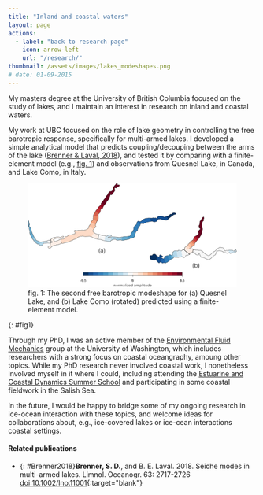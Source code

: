 ```yaml
---
title: "Inland and coastal waters"
layout: page
actions:   
  - label: "back to research page"
    icon: arrow-left
    url: "/research/"
thumbnail: /assets/images/lakes_modeshapes.png
# date: 01-09-2015
---
```


My masters degree at the University of British Columbia focused on the study of lakes, and I maintain an interest in research on inland and coastal waters.

My work at UBC focused on the role of lake geometry in controlling the free barotropic response, specifically for multi-armed lakes. I developed a simple analytical model that predicts coupling/decouping between the arms of the lake ([Brenner & Laval, 2018](#Brenner2018)), and tested it by comparing with a finite-element model (e.g., [fig. 1](#fig1)) and observations from Quesnel Lake, in Canada, and Lake Como, in Italy.


<figure class="align-center">
  <img src="/assets/images/lakes_modeshapes.png">
  <figcaption>fig. 1: 
      The second free barotropic modeshape for (a) Quesnel Lake, and (b) Lake Como (rotated) predicted using a finite-element model.
  </figcaption> 
</figure>{: #fig1}



Through my PhD, I was an active member of the [Environmental Fluid Mechanics](http://depts.washington.edu/uwefm/wordpress/) group at the University of Washington, which includes researchers with a strong focus on coastal oceangraphy, amoung other topics. While my PhD research never involved coastal work, I nonetheless involved myself in it where I could, including attending the [Estuarine and Coastal Dynamics Summer School](https://fhl.uw.edu/courses/course-descriptions/course/estuarine-and-coastal-fluid-dynamics-2019/) and participating in some coastal fieldwork in the Salish Sea.


<!-- I do not have any ongoing projects related to inland and coastal waters, but maintain an interest in these subjects  -->
In the future, I would be happy to bridge some of my ongoing research in ice-ocean interaction with these topics, and welcome ideas for collaborations about, e.g., ice-covered lakes or ice-cean interactions coastal settings.



#### Related publications

* {: #Brenner2018}**Brenner, S. D.**, and B. E. Laval. 2018. Seiche modes in multi-armed lakes. Limnol. Oceanogr. 63: 2717-2726
[doi:10.1002/lno.11001](https://doi.org/10.1002/lno.11001){:target="blank"}